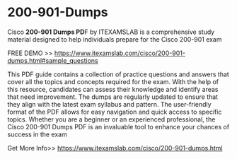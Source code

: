 # 200-901-Dumps
Cisco **200-901 Dumps PD**F by ITEXAMSLAB is a comprehensive study material designed to help individuals prepare for the Cisco 200-901 exam

FREE DEMO >> https://www.itexamslab.com/cisco/200-901-dumps.html#sample_questions

This PDF guide contains a collection of practice questions and answers that cover all the topics and concepts required for the exam. With the help of this resource, candidates can assess their knowledge and identify areas that need improvement. The dumps are regularly updated to ensure that they align with the latest exam syllabus and pattern. The user-friendly format of the PDF allows for easy navigation and quick access to specific topics.
Whether you are a beginner or an experienced professional, the Cisco 200-901 Dumps PDF is an invaluable tool to enhance your chances of success in the exam

Get More Info>> https://www.itexamslab.com/cisco/200-901-dumps.html
